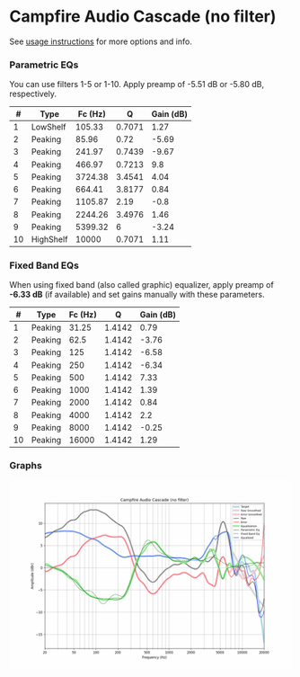 # Campfire Audio Cascade (no filter)
See [usage instructions](https://github.com/jaakkopasanen/AutoEq#usage) for more options and info.

### Parametric EQs
You can use filters 1-5 or 1-10. Apply preamp of -5.51 dB or -5.80 dB, respectively.

|   # | Type      |   Fc (Hz) |      Q |   Gain (dB) |
|-----|-----------|-----------|--------|-------------|
|   1 | LowShelf  |    105.33 | 0.7071 |        1.27 |
|   2 | Peaking   |     85.96 | 0.72   |       -5.69 |
|   3 | Peaking   |    241.97 | 0.7439 |       -9.67 |
|   4 | Peaking   |    466.97 | 0.7213 |        9.8  |
|   5 | Peaking   |   3724.38 | 3.4541 |        4.04 |
|   6 | Peaking   |    664.41 | 3.8177 |        0.84 |
|   7 | Peaking   |   1105.87 | 2.19   |       -0.8  |
|   8 | Peaking   |   2244.26 | 3.4976 |        1.46 |
|   9 | Peaking   |   5399.32 | 6      |       -3.24 |
|  10 | HighShelf |  10000    | 0.7071 |        1.11 |

### Fixed Band EQs
When using fixed band (also called graphic) equalizer, apply preamp of **-6.33 dB** (if available) and set gains manually with these parameters.

|   # | Type    |   Fc (Hz) |      Q |   Gain (dB) |
|-----|---------|-----------|--------|-------------|
|   1 | Peaking |     31.25 | 1.4142 |        0.79 |
|   2 | Peaking |     62.5  | 1.4142 |       -3.76 |
|   3 | Peaking |    125    | 1.4142 |       -6.58 |
|   4 | Peaking |    250    | 1.4142 |       -6.34 |
|   5 | Peaking |    500    | 1.4142 |        7.33 |
|   6 | Peaking |   1000    | 1.4142 |        1.39 |
|   7 | Peaking |   2000    | 1.4142 |        0.84 |
|   8 | Peaking |   4000    | 1.4142 |        2.2  |
|   9 | Peaking |   8000    | 1.4142 |       -0.25 |
|  10 | Peaking |  16000    | 1.4142 |        1.29 |

### Graphs
![](./Campfire%20Audio%20Cascade%20(no%20filter).png)
